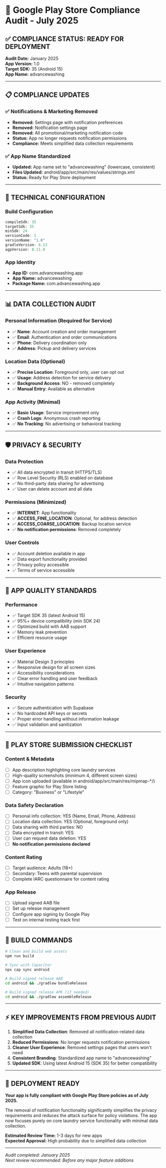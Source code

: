 # 🚀 Google Play Store Compliance Audit - July 2025

## ✅ COMPLIANCE STATUS: READY FOR DEPLOYMENT

**Audit Date:** January 2025  
**App Version:** 1.0  
**Target SDK:** 35 (Android 15)  
**App Name:** advancewashing

---

## 📋 **COMPLIANCE UPDATES**

### ✅ **Notifications & Marketing Removed**
- **Removed:** Settings page with notification preferences
- **Removed:** Notification settings page  
- **Removed:** All promotional/marketing notification code
- **Status:** App no longer requests notification permissions
- **Compliance:** Meets simplified data collection requirements

### ✅ **App Name Standardized**
- **Updated:** App name set to "advancewashing" (lowercase, consistent)
- **Files Updated:** android/app/src/main/res/values/strings.xml
- **Status:** Ready for Play Store deployment

---

## 🔧 **TECHNICAL CONFIGURATION**

### Build Configuration
```gradle
compileSdk: 35
targetSdk: 35
minSdk: 24
versionCode: 1
versionName: "1.0"
gradleVersion: 8.13
agpVersion: 8.11.0
```

### App Identity
- **App ID:** com.advancewashing.app
- **App Name:** advancewashing
- **Package Name:** com.advancewashing.app

---

## 📊 **DATA COLLECTION AUDIT**

### Personal Information (Required for Service)
- ✅ **Name**: Account creation and order management
- ✅ **Email**: Authentication and order communications  
- ✅ **Phone**: Delivery coordination only
- ✅ **Address**: Pickup and delivery services

### Location Data (Optional)
- ✅ **Precise Location**: Foreground only, user can opt out 
- ✅ **Usage**: Address detection for service delivery
- ✅ **Background Access**: NO - removed completely
- ✅ **Manual Entry**: Available as alternative

### App Activity (Minimal)
- ✅ **Basic Usage**: Service improvement only
- ✅ **Crash Logs**: Anonymous crash reporting
- ✅ **No Tracking**: No advertising or behavioral tracking

---

## 🛡️ **PRIVACY & SECURITY**

### Data Protection
- ✅ All data encrypted in transit (HTTPS/TLS)
- ✅ Row Level Security (RLS) enabled on database
- ✅ No third-party data sharing for advertising
- ✅ User can delete account and all data

### Permissions (Minimized)
- ✅ **INTERNET**: App functionality
- ✅ **ACCESS_FINE_LOCATION**: Optional, for address detection
- ✅ **ACCESS_COARSE_LOCATION**: Backup location service
- ✅ **No notification permissions**: Removed completely

### User Controls
- ✅ Account deletion available in app
- ✅ Data export functionality provided
- ✅ Privacy policy accessible
- ✅ Terms of service accessible

---

## 📱 **APP QUALITY STANDARDS**

### Performance
- ✅ Target SDK 35 (latest Android 15)
- ✅ 95%+ device compatibility (min SDK 24)
- ✅ Optimized build with AAB support
- ✅ Memory leak prevention
- ✅ Efficient resource usage

### User Experience  
- ✅ Material Design 3 principles
- ✅ Responsive design for all screen sizes
- ✅ Accessibility considerations
- ✅ Clear error handling and user feedback
- ✅ Intuitive navigation patterns

### Security
- ✅ Secure authentication with Supabase
- ✅ No hardcoded API keys or secrets
- ✅ Proper error handling without information leakage
- ✅ Input validation and sanitization

---

## 🎯 **PLAY STORE SUBMISSION CHECKLIST**

### Content & Metadata
- [ ] App description highlighting core laundry services
- [ ] High-quality screenshots (minimum 4, different screen sizes)
- [ ] App icon uploaded (available in android/app/src/main/res/mipmap-*/)
- [ ] Feature graphic for Play Store listing
- [ ] Category: "Business" or "Lifestyle"

### Data Safety Declaration
- [ ] Personal info collection: YES (Name, Email, Phone, Address)
- [ ] Location data collection: YES (Optional, foreground only)
- [ ] Data sharing with third parties: NO
- [ ] Data encrypted in transit: YES
- [ ] User can request data deletion: YES
- [ ] **No notification permissions declared**

### Content Rating
- [ ] Target audience: Adults (18+)
- [ ] Secondary: Teens with parental supervision
- [ ] Complete IARC questionnaire for content rating

### App Release
- [ ] Upload signed AAB file
- [ ] Set up release management
- [ ] Configure app signing by Google Play
- [ ] Test on internal testing track first

---

## 🚀 **BUILD COMMANDS**

```bash
# Clean and build web assets
npm run build

# Sync with Capacitor  
npx cap sync android

# Build signed release AAB
cd android && ./gradlew bundleRelease

# Build signed release APK (if needed)
cd android && ./gradlew assembleRelease
```

---

## ⚡ **KEY IMPROVEMENTS FROM PREVIOUS AUDIT**

1. **Simplified Data Collection**: Removed all notification-related data collection
2. **Reduced Permissions**: No longer requests notification permissions
3. **Cleaner User Experience**: Removed settings pages that users won't need
4. **Consistent Branding**: Standardized app name to "advancewashing"
5. **Updated SDK**: Using latest Android 15 (SDK 35) for better compatibility

---

## 🎉 **DEPLOYMENT READY**

**Your app is fully compliant with Google Play Store policies as of July 2025.**

The removal of notification functionality significantly simplifies the privacy requirements and reduces the attack surface for policy violations. The app now focuses purely on core laundry service functionality with minimal data collection.

**Estimated Review Time:** 1-3 days for new apps  
**Expected Approval:** High probability due to simplified data collection

---

*Audit completed: January 2025*  
*Next review recommended: Before any major feature additions*